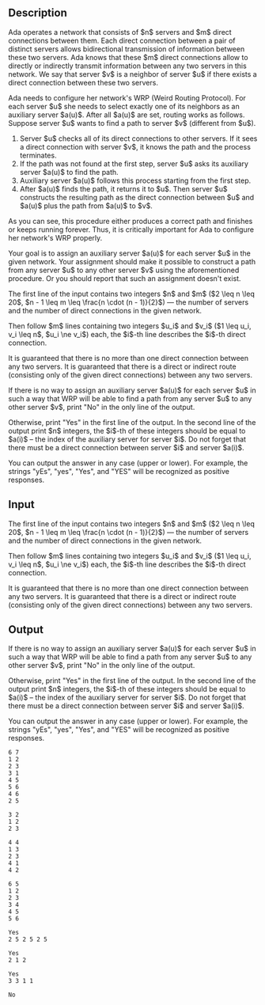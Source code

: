 ## Description

<div><p>Ada operates a network that consists of $n$ servers and $m$ direct connections between them. Each direct connection between a pair of distinct servers allows bidirectional transmission of information between these two servers. Ada knows that these $m$ direct connections allow to directly or indirectly transmit information between any two servers in this network. We say that server $v$ is a neighbor of server $u$ if there exists a direct connection between these two servers.</p><p>Ada needs to configure her network's WRP (Weird Routing Protocol). For each server $u$ she needs to select exactly one of its neighbors as an auxiliary server $a(u)$. After all $a(u)$ are set, routing works as follows. Suppose server $u$ wants to find a path to server $v$ (different from $u$). </p><ol> <li> Server $u$ checks all of its direct connections to other servers. If it sees a direct connection with server $v$, it knows the path and the process terminates. </li><li> If the path was not found at the first step, server $u$ asks its auxiliary server $a(u)$ to find the path. </li><li> Auxiliary server $a(u)$ follows this process starting from the first step. </li><li> After $a(u)$ finds the path, it returns it to $u$. Then server $u$ constructs the resulting path as the direct connection between $u$ and $a(u)$ plus the path from $a(u)$ to $v$. </li></ol><p>As you can see, this procedure either produces a correct path and finishes or keeps running forever. Thus, it is critically important for Ada to configure her network's WRP properly.</p><p>Your goal is to assign an auxiliary server $a(u)$ for each server $u$ in the given network. Your assignment should make it possible to construct a path from any server $u$ to any other server $v$ using the aforementioned procedure. Or you should report that such an assignment doesn't exist.</p></div><div class="input-specification"><p>The first line of the input contains two integers $n$ and $m$ ($2 \leq n \leq 20$, $n - 1 \leq m \leq \frac{n \cdot (n - 1)}{2}$)&nbsp;— the number of servers and the number of direct connections in the given network.</p><p>Then follow $m$ lines containing two integers $u_i$ and $v_i$ ($1 \leq u_i, v_i \leq n$, $u_i \ne v_i$) each, the $i$-th line describes the $i$-th direct connection.</p><p>It is guaranteed that there is no more than one direct connection between any two servers. It is guaranteed that there is a direct or indirect route (consisting only of the given direct connections) between any two servers.</p></div><div class="output-specification"><p>If there is no way to assign an auxiliary server $a(u)$ for each server $u$ in such a way that WRP will be able to find a path from any server $u$ to any other server $v$, print "<span class="tex-font-style-tt">No</span>" in the only line of the output.</p><p>Otherwise, print "<span class="tex-font-style-tt">Yes</span>" in the first line of the output. In the second line of the output print $n$ integers, the $i$-th of these integers should be equal to $a(i)$&nbsp;– the index of the auxiliary server for server $i$. Do not forget that there must be a direct connection between server $i$ and server $a(i)$.</p><p>You can output the answer in any case (upper or lower). For example, the strings "<span class="tex-font-style-tt">yEs</span>", "<span class="tex-font-style-tt">yes</span>", "<span class="tex-font-style-tt">Yes</span>", and "<span class="tex-font-style-tt">YES</span>" will be recognized as positive responses.</p></div>

## Input

<p>The first line of the input contains two integers $n$ and $m$ ($2 \leq n \leq 20$, $n - 1 \leq m \leq \frac{n \cdot (n - 1)}{2}$)&nbsp;— the number of servers and the number of direct connections in the given network.</p><p>Then follow $m$ lines containing two integers $u_i$ and $v_i$ ($1 \leq u_i, v_i \leq n$, $u_i \ne v_i$) each, the $i$-th line describes the $i$-th direct connection.</p><p>It is guaranteed that there is no more than one direct connection between any two servers. It is guaranteed that there is a direct or indirect route (consisting only of the given direct connections) between any two servers.</p>

## Output

<p>If there is no way to assign an auxiliary server $a(u)$ for each server $u$ in such a way that WRP will be able to find a path from any server $u$ to any other server $v$, print "<span class="tex-font-style-tt">No</span>" in the only line of the output.</p><p>Otherwise, print "<span class="tex-font-style-tt">Yes</span>" in the first line of the output. In the second line of the output print $n$ integers, the $i$-th of these integers should be equal to $a(i)$&nbsp;– the index of the auxiliary server for server $i$. Do not forget that there must be a direct connection between server $i$ and server $a(i)$.</p><p>You can output the answer in any case (upper or lower). For example, the strings "<span class="tex-font-style-tt">yEs</span>", "<span class="tex-font-style-tt">yes</span>", "<span class="tex-font-style-tt">Yes</span>", and "<span class="tex-font-style-tt">YES</span>" will be recognized as positive responses.</p>





```input1
6 7
1 2
2 3
3 1
4 5
5 6
4 6
2 5
```




```input2
3 2
1 2
2 3
```




```input3
4 4
1 3
2 3
4 1
4 2
```




```input4
6 5
1 2
2 3
3 4
4 5
5 6
```




```output1
Yes
2 5 2 5 2 5
```




```output2
Yes
2 1 2
```




```output3
Yes
3 3 1 1
```




```output4
No
```


